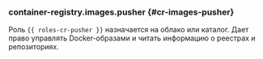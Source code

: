 ### container-registry.images.pusher {#cr-images-pusher}

Роль `{{ roles-cr-pusher }}` назначается на облако или каталог.
Дает право управлять Docker-образами и читать информацию о реестрах и репозиториях.